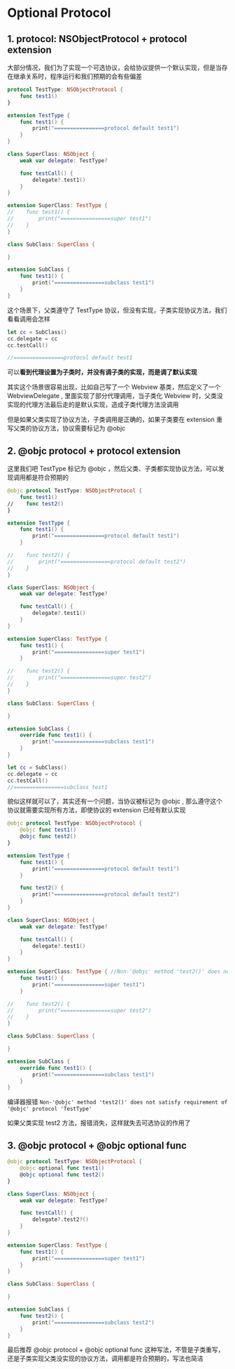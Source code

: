 # Optional Protocol

## 1. protocol: NSObjectProtocol + protocol extension

大部分情况，我们为了实现一个可选协议，会给协议提供一个默认实现，但是当存在继承关系时，程序运行和我们预期的会有些偏差

```swift
protocol TestType: NSObjectProtocol {
    func test1()
}

extension TestType {
    func test1() {
        print("================protocol default test1")
    }
}

class SuperClass: NSObject {
    weak var delegate: TestType?

    func testCall() {
        delegate?.test1()
    }
}

extension SuperClass: TestType {
//    func test1() {
//        print("================super test1")
//    }
}

class SubClass: SuperClass {

}

extension SubClass {
    func test1() {
        print("================subclass test1")
    }
}
```

这个场景下，父类遵守了 TestType 协议，但没有实现，子类实现协议方法，我们看看调用会怎样

```swift
let cc = SubClass()
cc.delegate = cc
cc.testCall()

//================protocol default test1
```

可以**看到代理设置为子类时，并没有调子类的实现，而是调了默认实现**

其实这个场景很容易出现，比如自己写了一个 Webview 基类，然后定义了一个 WebviewDelegate , 里面实现了部分代理调用，当子类化 Webview 时，父类没实现的代理方法最后走的是默认实现，造成子类代理方法没调用

但是如果父类实现了协议方法，子类调用是正确的，如果子类要在 extension 重写父类的协议方法，协议需要标记为 @objc

## 2. @objc protocol + protocol extension

这里我们吧 TestType 标记为 @objc ，然后父类、子类都实现协议方法，可以发现调用都是符合预期的

```swift
@objc protocol TestType: NSObjectProtocol {
    func test1()
//    func test2()
}

extension TestType {
    func test1() {
        print("================protocol default test1")
    }

//    func test2() {
//        print("================protocol default test2")
//    }
}

class SuperClass: NSObject {
    weak var delegate: TestType?

    func testCall() {
        delegate?.test1()
    }
}

extension SuperClass: TestType {
    func test1() {
        print("================super test1")
    }

//    func test2() {
//        print("================super test2")
//    }
}

class SubClass: SuperClass {

}

extension SubClass {
    override func test1() {
        print("================subclass test1")
    }
}

let cc = SubClass()
cc.delegate = cc
cc.testCall()
//================subclass test1
```

貌似这样就可以了，其实还有一个问题，当协议被标记为 @objc , 那么遵守这个协议就需要实现所有方法，即使协议的 extension 已经有默认实现

```swift
@objc protocol TestType: NSObjectProtocol {
    @objc func test1()
    @objc func test2()
}

extension TestType {
    func test1() {
        print("================protocol default test1")
    }

    func test2() {
        print("================protocol default test2")
    }
}

class SuperClass: NSObject {
    weak var delegate: TestType?

    func testCall() {
        delegate?.test1()
    }
}

extension SuperClass: TestType { //Non-'@objc' method 'test2()' does not satisfy requirement of '@objc' protocol 'TestType'
    func test1() {
        print("================super test1")
    }

//    func test2() {
//        print("================super test2")
//    }
}

class SubClass: SuperClass {

}

extension SubClass {
    override func test1() {
        print("================subclass test1")
    }
}
```

编译器报错 `Non-'@objc' method 'test2()' does not satisfy requirement of '@objc' protocol 'TestType'` 

如果父类实现 test2 方法，报错消失，这样就失去可选协议的作用了

## 3. @objc protocol + @objc optional func

```swift
@objc protocol TestType: NSObjectProtocol {
    @objc optional func test1()
    @objc optional func test2()
}

class SuperClass: NSObject {
    weak var delegate: TestType?

    func testCall() {
        delegate?.test2?()
    }
}

extension SuperClass: TestType {
    func test1() {
        print("================super test1")
    }
}

class SubClass: SuperClass {

}

extension SubClass {
    func test2() {
        print("================subclass test2")
    }
}
```

最后推荐 @objc protocol + @objc optional func 这种写法，不管是子类重写，还是子类实现父类没实现的协议方法，调用都是符合预期的，写法也简洁

